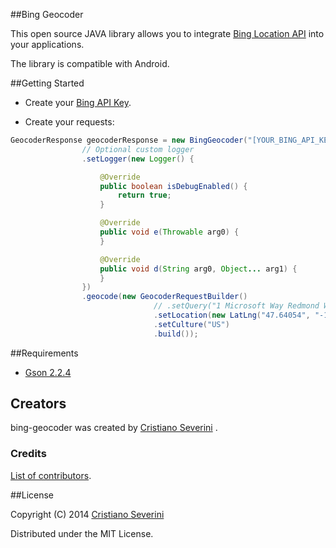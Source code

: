 ##Bing Geocoder

This open source JAVA library allows you to integrate [Bing Location API](http://msdn.microsoft.com/en-us/library/ff701715.aspx) into your applications.

The library is compatible with Android.

##Getting Started

* Create your [Bing API Key](http://msdn.microsoft.com/en-us/library/ff428642.aspx).

* Create your requests:
``` java
GeocoderResponse geocoderResponse = new BingGeocoder("[YOUR_BING_API_KEY]")
				// Optional custom logger
				.setLogger(new Logger() {

					@Override
					public boolean isDebugEnabled() {
						return true;
					}

					@Override
					public void e(Throwable arg0) {
					}

					@Override
					public void d(String arg0, Object... arg1) {
					}
				})
				.geocode(new GeocoderRequestBuilder()
								// .setQuery("1 Microsoft Way Redmond WA 98052")
								.setLocation(new LatLng("47.64054", "-122.12934"))
								.setCulture("US")
								.build());
```

##Requirements

* [Gson 2.2.4](https://code.google.com/p/google-gson/downloads/detail?name=google-gson-2.2.4-release.zip&can=2&q=)

## Creators

bing-geocoder was created by [Cristiano Severini](https://github.com/crino/) .

### Credits

[List of contributors](https://github.com/crino/bing-geocoder/graphs/contributors).

##License

Copyright (C) 2014 [Cristiano Severini](https://github.com/crino/)

Distributed under the MIT License.